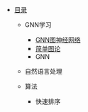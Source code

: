 * [目录](README.md)
  
  * GNN学习
    * [GNN图神经网络](GNN学习/1-开篇.md)
    * [简单图论](GNN学习/2-简单图论.md)
    * GNN
  
  * 自然语言处理
  
  * 算法
    * 快速排序

